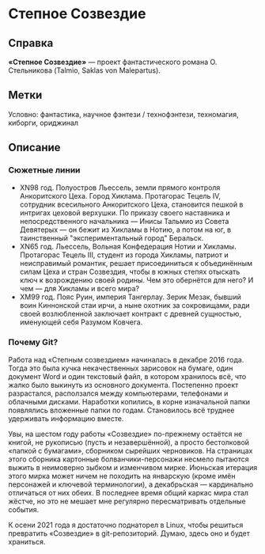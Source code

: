 # Степное Созвездие
## Справка
**«Степное Созвездие»** — проект фантастического романа О. Стельникова (Talmio, Saklas von Malepartus).

## Метки
Условно: фантастика, научное фэнтези / технофэнтези, техномагия, киборги, ориджинал

## Описание


### Сюжетные линии
* XN98 год. Полуостров Льессель, земли прямого контроля Анкоритского Цеха. Город Хиклама. Протагорас Тецель IV, сотрудник всесильного Анкоритского Цеха, становится пешкой в интригах цеховой верхушки. По приказу своего наставника и непосредственного начальника — Инисы Тальмио из Совета Девятерых — он бежит из Хикламы в Нотию, а потом на юг, в таинственный "экспериментальный город" Беральск.
* XN65 год. Льессель, Вольная Конфедерация Нотии и Хикламы. Протагорас Тецель III, студент из города Хикламы, патриот и неисправимый романтик, решает присоединиться к объединённым силам Цеха и стран Созвездия, чтобы в южных степях отыскать ключ к возрождению своей родины. Чем это обернётся для него? И чем — для Хикламы и всего мира?
* XM99 год. Пояс Руин, империя Тангерлау. Зерик Мезак, бывший воин Киннонской стаи ирчи, а ныне охотник за сокровищами, ради своей возлюбленной заключает контракт с древней сущностью, именующей себя Разумом Ковчега.

### Почему Git?

Работа над «Степным созвездием» начиналась в декабре 2016 года. Тогда это была кучка некачественных зарисовок на бумаге, один документ Word и один текстовый файл, в котором хранилось всё, что жалко было выкинуть из основного документа. Постепенно проект разрастался, расползался между компьютерами, телефонами и облачными дисками. Наработки копились, в корне изначальной папки появлялись вложенные папки по годам. Становилось всё труднее удерживать информацию вместе.

Увы, на шестом году работы «Созвездие» по-прежнему остаётся не книгой, не рукописью (пусть и незавершённой), а просто бестолковой «папкой с бумагами», сборником сырейших черновиков. На страницах этого сборника картонные болванчики-персонажи несмело пытаются выжить в неимоверно зыбком и изменчивом мирке. Июньская итерация этого мирка может ничем не походить на январскую (кроме имён персонажей и ключевой терминологии), а декабрьская — кардинально отличаться от них обеих. В последнее время общий каркас мира стал жёстче, но это не мешает мне регулярно пересматривать отдельные события.

К осени 2021 года я достаточно поднаторел в Linux, чтобы решиться превратить «Созвездие» в git-репозиторий. Думаю, здесь оно и будет храниться.
